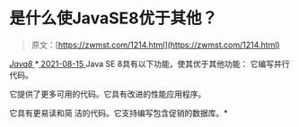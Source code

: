 <!--yml
category: 未分类
date: 0001-01-01 00:00:00
-->

# 是什么使JavaSE8优于其他？

> 原文：[https://zwmst.com/1214.html](https://zwmst.com/1214.html)

   [ *Java8* ](https://zwmst.com/java8)*[ <time datetime="2021-08-15T10:44:43+08:00"> 2021-08-15 </time> ](https://zwmst.com/1214.html)  Java SE 8具有以下功能，使其优于其他功能： 它编写并行代码。

它提供了更多可用的代码。它具有改进的性能应用程序。

它具有更易读和简 洁的代码。它支持编写包含促销的数据库。*